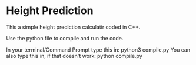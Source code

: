 # Height Prediction

This a simple height prediction calculatir coded in C++.

Use the python file to compile and run the code.

In your terminal/Command Prompt type this in: python3 compile.py
You can also type this in, if that doesn't work: python compile.py

